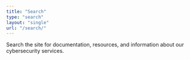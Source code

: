 ```yaml
---
title: "Search"
type: "search"
layout: "single"
url: "/search/"
---
```


Search the site for documentation, resources, and information about our cybersecurity services.
